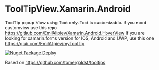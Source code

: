 # ToolTipView.Xamarin.Android

ToolTip popup View using Text only. Text is customizable. if you need customview use this repo https://github.com/EmilAlipiev/Xamarin.Android.HoverView
If you are looking for xamarin.forms version for IOS, Android and UWP, use this one https://giub.com/EmilAlipiev/myToolTip

[![Nuget Package Deploy](https://github.com/EmilAlipiev/ToolTipView.Xamarin.Android/workflows/Nuget%20Package%20Deploy/badge.svg)](https://www.nuget.org/packages/ToolTipView.Xamarin.Android)

Based on https://github.com/tomergoldst/tooltips 

